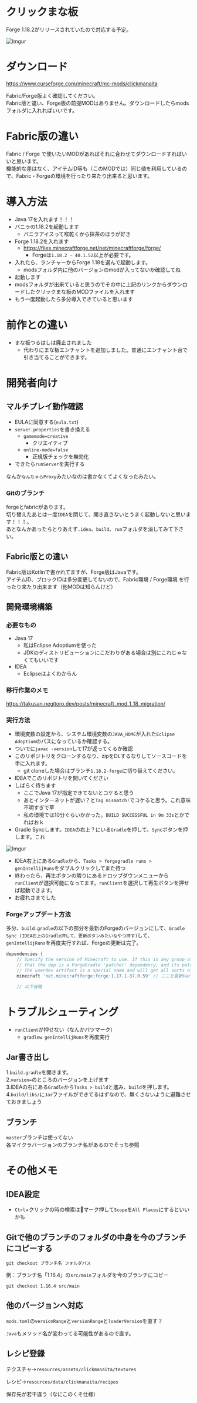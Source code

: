 # クリックまな板
Forge 1.18.2がリリースされていたので対応する予定。

![Imgur](https://imgur.com/UCcfz1e.png)

# ダウンロード
https://www.curseforge.com/minecraft/mc-mods/clickmanaita

Fabric/Forge版よく確認してください。  
Fabric版と違い、Forge版の前提MODはありません。ダウンロードしたらmodsフォルダに入れればいいです。

# Fabric版の違い
Fabric / Forge で使いたいMODがあればそれに合わせてダウンロードすればいいと思います。  
機能的な差はなく、アイテムID等も（このMODでは）同じ値を利用しているので、Fabric・Forgeの環境を行ったり来たり出来ると思います。

# 導入方法
- Java 17を入れます！！！
- バニラの1.18.2を起動します
    - バニラアイスって喉乾くから抹茶のほうが好き
- Forge 1.18.2を入れます
  - https://files.minecraftforge.net/net/minecraftforge/forge/
    - Forgeは`1.18.2 - 40.1.52`以上が必要です。
- 入れたら、ランチャーからForge 1.18を選んで起動します。
  - modsフォルダ内に他のバージョンのmodが入ってないか確認してね
- 起動します
- modsフォルダが出来ていると思うのでその中に上記のリンクからダウンロードしたクリックまな板のMODファイルを入れます
- もう一度起動したら多分導入できていると思います

# 前作との違い
- まな板つるはしは廃止されました
    - 代わりにまな板エンチャントを追加しました。普通にエンチャント台で引き当てることができます。
  
# 開発者向け
## マルチプレイ動作確認
- EULAに同意する(`eula.txt`)
- `server.properties`を書き換える
   - `gamemode=creative`
     - クリエイティブ
   - `online-mode=false`
     - 正規版チェックを無効化
- できたら`runServer`を実行する

なんか`なんちゃらProxy`みたいなのは書かなくてよくなったみたい。

### Gitのブランチ
forgeとfabricがあります。  
切り替えたあとは一度`IDEA`を閉じて、開き直さないとうまく起動しないと思います！！！。  
あとなんかあったらとりあえず`.idea`、`build`、`run`フォルダを消してみて下さい。

## Fabric版との違い
Fabric版はKotlinで書かれてますが、Forge版はJavaです。  
アイテムID、ブロックIDは多分変更してないので、Fabric環境 / Forge環境 を行ったり来たり出来ます（他MODは知らんけど）

## 開発環境構築

### 必要なもの
- Java 17
    - 私はEclipse Adoptiumを使った
    - JDKのディストリビューションにこだわりがある場合は別にこれじゃなくてもいいです
- IDEA
    - Eclipseはよくわからん
    
### 移行作業のメモ
https://takusan.negitoro.dev/posts/minecraft_mod_1_18_migration/

### 実行方法
- 環境変数の設定から、システム環境変数の`JAVA_HOME`が入れた`Eclipse Adoptium`のパスになっているか確認する。
- ついでに`javac -version`して17が返ってくるか確認
- このリポジトリをクローンするなり、zipをDLするなりしてソースコードを手に入れます。
    - git cloneした場合はブランチ`1.18.2-forge`に切り替えてください。
- IDEAでこのリポジトリを開いてください
- しばらく待ちます
    - ここでJava 17が指定できてないとコケると思う
    - あとインターネットが遅い？と`Tag mismatch!`でコケると思う。これ意味不明すぎで草
    - 私の環境では10分ぐらいかかった。`BUILD SUCCESSFUL in 9m 33s`とかでればおｋ
- Gradle Syncします。`IDEA`の右上？にいる`Gradle`を押して、`Sync`ボタンを押します。これ

![Imgur](https://imgur.com/0ra6jbW.png)

- IDEA右上にある`Gradle`から、`Tasks > forgegradle runs > genIntellijRuns`をダブルクリックしてまた待つ
- 終わったら、再生ボタンの隣りにあるドロップダウンメニューから`runClient`が選択可能になってます。`runClient`を選択して再生ボタンを押せば起動できます。
- お疲れさまでした

### Forgeアップデート方法
多分、`build.gradle`の以下の部分を最新のForgeのバージョンにして、`Gradle Sync (IDEA右上のGradle押して、更新ボタンみたいなやつ押す)`して、`genIntellijRuns`を再度実行すれば、Forgeの更新は完了。

```gradle
dependencies {
    // Specify the version of Minecraft to use. If this is any group other than 'net.minecraft', it is assumed
    // that the dep is a ForgeGradle 'patcher' dependency, and its patches will be applied.
    // The userdev artifact is a special name and will get all sorts of transformations applied to it.
    minecraft 'net.minecraftforge:forge:1.17.1-37.0.59' // ここを最新Varに

    // 以下省略

```

# トラブルシューティング
- `runClient`が押せない（なんかバツマーク）
    - `gradlew genIntellijRuns`を再度実行
    
## Jar書き出し

1.`build.gradle`を開きます。  
2.`version=`のところのバージョンを上げます  
3.IDEAの右にある`Gradle`から`Tasks > build`と進み、`build`を押します。
4.`build/libs/`に`Jar`ファイルができてるはずなので、無くさないように避難させておきましょう

## ブランチ
`master`ブランチは使ってない  
各マイクラバージョンのブランチ名があるのでそっち参照

# その他メモ

## IDEA設定
- `Ctrl`+クリックの時の検索は🔧マーク押して`Scope`を`All Places`にするといいかも

## Gitで他のブランチのフォルダの中身を今のブランチにコピーする

`git checkout ブランチ名 フォルダパス`

例：ブランチ名「1.16.4」の`src/main`フォルダを今のブランチにコピー

`git checkout 1.16.4 src/main`

## 他のバージョンへ対応

`mods.toml`の`versionRange`と`versionRange`と`loaderVersion`を直す？

`Java`もメソッド名が変わってる可能性があるので直す。

## レシピ登録
テクスチャ→`resources/assets/clickmanaita/textures`

レシピ→`resources/data/clickmanaita/recipes`

保存先が若干違う（なにこのくそ仕様）

